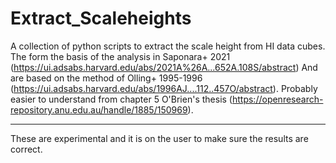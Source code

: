 # Extract_Scaleheights
A collection of python scripts to extract the scale height from HI data cubes. The form the basis of the analysis in Saponara+ 2021 (https://ui.adsabs.harvard.edu/abs/2021A%26A...652A.108S/abstract)
And are based on the method of Olling+ 1995-1996 (https://ui.adsabs.harvard.edu/abs/1996AJ....112..457O/abstract). Probably easier to understand from chapter 5 O'Brien's thesis (https://openresearch-repository.anu.edu.au/handle/1885/150969). 

---------------------------------------------------------------------------

These are experimental and it is on the user to make sure the results are correct. 


